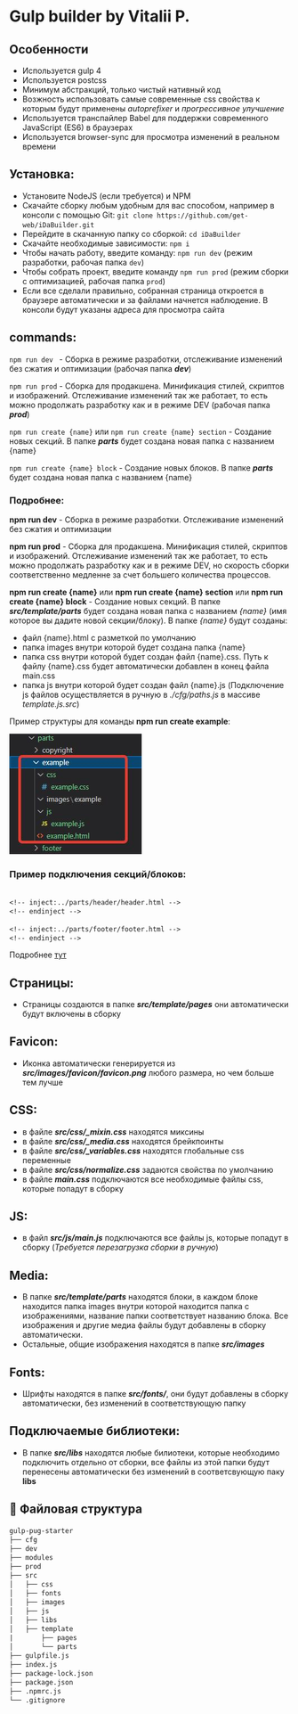 # Gulp builder by Vitalii P.

## Особенности

- Используется gulp 4
- Используется postcss
- Минимум абстракций, только чистый нативный код
- Возжность использовать самые современные css свойства к которым будут
  применены _autoprefixer_ и _прогрессивное улучшение_
- Используется транспайлер Babel для поддержки современного JavaScript (ES6) в
  браузерах
- Используется browser-sync для просмотра изменений в реальном времени

## Установка:

- Установите NodeJS (если требуется) и NPM
- Скачайте сборку любым удобным для вас способом, например в консоли с помощью
  Git: `git clone https://github.com/get-web/iDaBuilder.git`
- Перейдите в скачанную папку со сборкой: `cd iDaBuilder`
- Скачайте необходимые зависимости: `npm i`
- Чтобы начать работу, введите команду: `npm run dev` (режим разработки, рабочая
  папка `dev`)
- Чтобы собрать проект, введите команду `npm run prod` (режим сборки c
  оптимизацией, рабочая папка `prod`)
- Если все сделали правильно, собранная страница откроется в браузере
  автоматически и за файлами начнется наблюдение. В консоли будут указаны адреса
  для просмотра сайта

## commands:

`npm run dev ` - Сборка в режиме разработки, отслеживание изменений без сжатия и
оптимизации (рабочая папка **_dev_**)

`npm run prod` - Сборка для продакшена. Минификация стилей, скриптов и
изображений. Отслеживание изменений так же работает, то есть можно продолжать
разработку как и в режиме DEV (рабочая папка **_prod_**)

`npm run create {name}` или `npm run create {name} section` - Создание новых
секций. В папке **_parts_** будет создана новая папка с названием {name}

`npm run create {name} block` - Создание новых блоков. В папке **_parts_** будет
создана новая папка с названием {name}

### Подробнее:

**npm run dev** - Сборка в режиме разработки. Отслеживание изменений без сжатия
и оптимизации

**npm run prod** - Сборка для продакшена. Минификация стилей, скриптов и
изображений. Отслеживание изменений так же работает, то есть можно продолжать
разработку как и в режиме DEV, но скорость сборки соответственно медленне за
счет большего количества процессов.

**npm run create {name}** или **npm run create {name} section** или **npm run
create {name} block** - Создание новых секций. В папке **_src/template/parts_**
будет создана новая папка с названием _{name}_ (имя которое вы дадите новой
секции/блоку). В папке _{name}_ будут созданы:

- файл {name}.html с разметкой по умолчанию
- папка images внутри которой будет создана папка {name}
- папка css внутри которой будет создан файл {name}.css. Путь к файлу {name}.css
  будет автоматически добавлен в конец файла main.css
- папка js внутри которой будет создан файл {name}.js (Подключение js файлов
  осуществляется в ручную в _./cfg/paths.js_ в массиве _template.js.src_)

Пример структуры для команды **npm run create example**:

![](https://raw.githubusercontent.com/get-web/Examples/main/other/gulp-builder.jpg)

### Пример подключения секций/блоков:

```

<!-- inject:../parts/header/header.html -->
<!-- endinject -->

<!-- inject:../parts/footer/footer.html -->
<!-- endinject -->
```

Подробнее [тут](https://www.npmjs.com/package/gulp-inject)

## Страницы:

- Страницы создаются в папке **_src/template/pages_** они автоматически будут
  включены в сборку

## Favicon:

- Иконка автоматически генерируется из **_src/images/favicon/favicon.png_**
  любого размера, но чем больше тем лучше

## CSS:

- в файле **_src/css/\_mixin.css_** находятся миксины
- в файле **_src/css/\_media.css_** находятся брейкпоинты
- в файле **_src/css/\_variables.css_** находятся глобальные css переменные
- в файле **_src/css/normalize.css_** задаются свойства по умолчанию
- в файле **_main.css_** подключаются все необходимые файлы css, которые попадут
  в сборку

## JS:

- в файл **_src/js/main.js_** подключаются все файлы js, которые попадут в
  сборку (_Требуется перезагрузка сборки в ручную_)

## Media:

- В папке **_src/template/parts_** находятся блоки, в каждом блоке находится
  папка images внутри которой находится папка с изображениями, название папки
  соответствует названию блока. Все изображения и другие медиа файлы будут
  добавлены в сборку автоматически.
- Остальные, общие изображения находятся в папке **_src/images_**

## Fonts:

- Шрифты находятся в папке **_src/fonts/_**, они будут добавлены в сборку
  автоматически, без изменений в соответствующую папку

## Подключаемые библиотеки:

- В папке **_src/libs_** находятся любые билиотеки, которые необходимо
  подключить отдельно от сборки, все файлы из этой папки будут перенесены
  автоматически без изменений в соответсвующую паку **libs**

## :open_file_folder: Файловая структура

```
gulp-pug-starter
├── cfg
├── dev
├── modules
├── prod
├── src
│   ├── css
│   ├── fonts
│   ├── images
│   ├── js
│   ├── libs
│   ├── template
|       ├── pages
│       └── parts
├── gulpfile.js
├── index.js
├── package-lock.json
├── package.json
├── .npmrc.js
└── .gitignore
```
